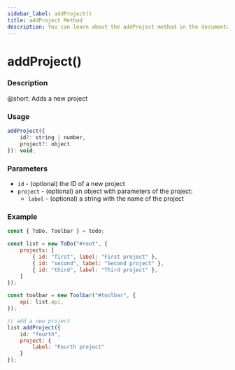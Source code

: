 ```yaml
---
sidebar_label: addProject()
title: addProject Method
description: You can learn about the addProject method in the documentation of the DHTMLX JavaScript To Do List library. Browse developer guides and API reference, try out code examples and live demos, and download a free 30-day evaluation version of DHTMLX To Do List.
---
```


# addProject()

### Description

@short: Adds a new project

### Usage

~~~js
addProject({
    id?: string | number,
    project?: object
}): void;
~~~

### Parameters

- `id` - (optional) the ID of a new project
- `project` - (optional) an object with parameters of the project:
  - `label` - (optional) a string with the name of the project

### Example

~~~js {16-21}
const { ToDo, Toolbar } = todo;

const list = new ToDo("#root", {
	projects: [
		{ id: "first", label: "First project" },
		{ id: "second", label: "Second project" },
		{ id: "third", label: "Third project" },
	]
});

const toolbar = new Toolbar("#toolbar", {
	api: list.api,
});

// add a new project
list.addProject({
    id: "fourth",
	project: {
        label: "Fourth project"
    }
});
~~~